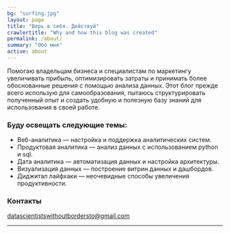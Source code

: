 ```yaml
---
bg: "surfing.jpg"
layout: page
title: "Верь в себя. Действуй"
crawlertitle: "Why and how this blog was created"
permalink: /about/
summary: "Обо мне"
active: about
---
```


Помогаю владельцам бизнеса и специалистам по маркетингу увеличивать прибыль, оптимизировать затраты и принимать более обоснованные решения с помощью анализа данных. Этот блог прежде всего использую для самообразования, пытаюсь структурировать полученный опыт и создать удобную и полезную базу знаний для использования в своей работе.

<!---
Сегодня анализ данных — это большой стек технологий включающий в себя следующие специализации веб-аналитика, продуктовая аналитика, дата аналитика, визуализация данных, которые включают в себя большое количество технологических решений, инструментов, дисциплин. К моему большому сожалению количество сложных задач по всем этим направлениям гораздо больше, чем можно найти в открытых источниках и полезные знания по этим областям приходится собирать буквально по крупицам. Несмотря на очень большой опыт в этой специализации и большому количеству информации в интернете, я и мои коллеги по цеху постоянно испытывают информационный голод и довольно часто не знают, как решить определенную задачу. Такие популярные сайты, как Stackoverflow популярные у программистов для нашей специализации имеют очень скудную информацию, а подобных сайтов со специализацией именно для анализа данных в данный момент не существует. В данный момент единственный способ получить полезную информацию по нашей специализации можно только в блогах практикующих специалистов. Поэтому я надеюсь, что мой блог тоже будет маленькой частичкой, которая поможет практикующим специалистам ответить на сложные вопросы и решить текущие задачи.
-->

### Буду освещать следующие темы:

* Веб-аналитика — настройка и поддержка аналитических систем.
* Продуктовая аналитика — анализ данных с использованием python и sql.
* Дата аналитика — автоматизация данных и настройка архитектуры.
* Визуализация данных — построение витрин данных и дашбордов.
* Диджитал лайфхаки — неочевидные способы увеличения продуктивности.

### Контакты

[datascientistswithoutbordersto@gmail.com](mailto:datascientistswithoutbordersto@gmail.com)



----
